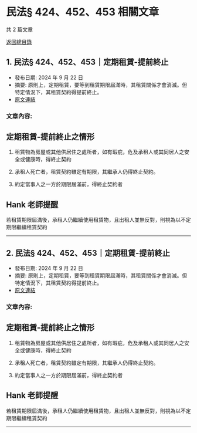 # 民法§ 424、452、453 相關文章

共 2 篇文章

[返回總目錄](00_總目錄.md)

## 1. 民法§ 424、452、453｜定期租賃-提前終止

- 發布日期: 2024 年 9 月 22 日
- 摘要: 原則上，定期租賃，要等到租賃期限屆滿時，其租賃關係才會消滅。但特定情況下，其租賃契約得提前終止。
- [原文連結](https://www.jasper-realestate.com/%e6%b0%91%e6%b3%95-424452453%e5%ae%9a%e6%9c%9f_%e7%a7%9f%e8%b3%83-%e6%8f%90%e5%89%8d%e7%b5%82%e6%ad%a2/)

### 文章內容:

## 定期租賃-提前終止之情形

1. 租賃物為房屋或其他供居住之處所者，如有瑕疵，危及承租人或其同居人之安全或健康時，得終止契約

2. 承租人死亡者，租賃契約雖定有期限，其繼承人仍得終止契約。

3. 約定當事人之一方於期限屆滿前，得終止契約者

## Hank 老師提醒

若租賃期限屆滿後，承租人仍繼續使用租賃物，且出租人並無反對，則視為以不定期限繼續租賃契約

---

## 2. 民法§ 424、452、453｜定期租賃-提前終止

- 發布日期: 2024 年 9 月 22 日
- 摘要: 原則上，定期租賃，要等到租賃期限屆滿時，其租賃關係才會消滅。但特定情況下，其租賃契約得提前終止。
- [原文連結](https://www.jasper-realestate.com/%e6%b0%91%e6%b3%95-424452453%e5%ae%9a%e6%9c%9f_%e7%a7%9f%e8%b3%83-%e6%8f%90%e5%89%8d%e7%b5%82%e6%ad%a2-2/)

### 文章內容:

## 定期租賃-提前終止之情形

1. 租賃物為房屋或其他供居住之處所者，如有瑕疵，危及承租人或其同居人之安全或健康時，得終止契約

2. 承租人死亡者，租賃契約雖定有期限，其繼承人仍得終止契約。

3. 約定當事人之一方於期限屆滿前，得終止契約者

## Hank 老師提醒

若租賃期限屆滿後，承租人仍繼續使用租賃物，且出租人並無反對，則視為以不定期限繼續租賃契約

---

